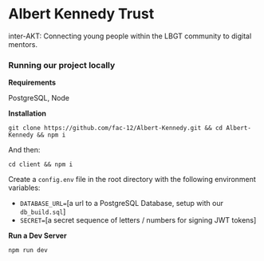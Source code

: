 # Albert Kennedy Trust

inter-AKT: Connecting young people within the LBGT community to digital mentors.

### Running our project locally

**Requirements**

PostgreSQL, Node

**Installation**

```
git clone https://github.com/fac-12/Albert-Kennedy.git && cd Albert-Kennedy && npm i
```

And then:

```
cd client && npm i
```

Create a `config.env` file in the root directory with the following environment variables:

* `DATABASE_URL=`[a url to a PostgreSQL Database, setup with our `db_build.sql`]
* `SECRET=`[a secret sequence of letters / numbers for signing JWT tokens]

**Run a Dev Server**

```
npm run dev
```

